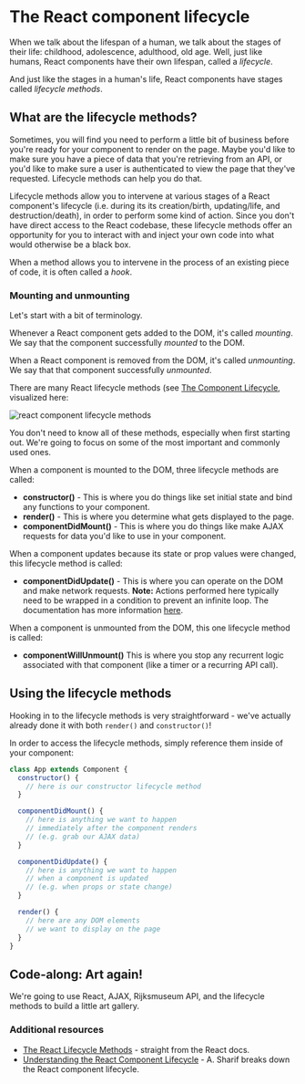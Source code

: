 <!-- Student takeaway: -->
<!--Student will be able to:
- Know the difference between mounting and unmounting to the DOM
- Name four useful lifecycle methods (constructor, render, componentDidMount)
- Know which lifecycle methods are called when a component is mounted to the DOM (constructor, render, componentDidMount)
 -->

# The React component lifecycle

When we talk about the lifespan of a human, we talk about the stages of their life: childhood, adolescence, adulthood, old age. Well, just like humans, React components have their own lifespan, called a _lifecycle_.

And just like the stages in a human's life, React components have stages called _lifecycle methods_.

## What are the lifecycle methods?
Sometimes, you will find you need to perform a little bit of business before you're ready for your component to render on the page. Maybe you'd like to make sure you have a piece of data that you're retrieving from an API, or you'd like to make sure a user is authenticated to view the page that they've requested. Lifecycle methods can help you do that.

Lifecycle methods allow you to intervene at various stages of a React component's lifecycle (i.e. during its its creation/birth, updating/life, and destruction/death), in order to perform some kind of action. Since you don't have direct access to the React codebase, these lifecycle methods offer an opportunity for you to interact with and inject your own code into what would otherwise be a black box.

When a method allows you to intervene in the process of an existing piece of code, it is often called a _hook_.

### Mounting and unmounting
Let's start with a bit of terminology.

Whenever a React component gets added to the DOM, it's called _mounting_. We say that the component successfully _mounted_ to the DOM. 

When a React component is removed from the DOM, it's called _unmounting_. We say that that component successfully _unmounted_.

There are many React lifecycle methods (see [The Component Lifecycle](https://facebook.github.io/react/docs/react-component.html), visualized here:

![react component lifecycle methods](https://hychalknotes.s3.amazonaws.com/react-lifecycle-diagram.jpg)

You don't need to know all of these methods, especially when first starting out. We're going to focus on some of the most important and commonly used ones. 

When a component is mounted to the DOM, three lifecycle methods are called:

* **constructor()** - This is where you do things like set initial state and bind any functions to your component.
* **render()** - This is where you determine what gets displayed to the page.
* **componentDidMount()** - This is where you do things like make AJAX requests for data you'd like to use in your component.

When a component updates because its state or prop values were changed, this lifecycle method is called:

* **componentDidUpdate()** - This is where you can operate on the DOM and make network requests. **Note:** Actions performed here typically need to be wrapped in a condition to prevent an infinite loop. The documentation has more information [here](https://reactjs.org/docs/react-component.html#componentdidupdate).

When a component is unmounted from the DOM, this one lifecycle method is called:
* **componentWillUnmount()** This is where you stop any recurrent logic associated with that component (like a timer or a recurring API call).

## Using the lifecycle methods
Hooking in to the lifecycle methods is very straightforward - we've actually already done it with both `render()` and `constructor()`! 

In order to access the lifecycle methods, simply reference them inside of your component:

```javascript
class App extends Component {
  constructor() {
    // here is our constructor lifecycle method
  }

  componentDidMount() {
    // here is anything we want to happen 
    // immediately after the component renders
    // (e.g. grab our AJAX data)
  }

  componentDidUpdate() {
    // here is anything we want to happen 
    // when a component is updated 
    // (e.g. when props or state change)
  }

  render() {
    // here are any DOM elements 
    // we want to display on the page
  }
}
```

## Code-along: Art again!
We're going to use React, AJAX, Rijksmuseum API, and the lifecycle methods to build a little art gallery.

### Additional resources
* [The React Lifecycle Methods](https://reactjs.org/docs/react-component.html) - straight from the React docs.
* [Understanding the React Component Lifecycle](http://busypeoples.github.io/post/react-component-lifecycle/) - A. Sharif breaks down the React component lifecycle.
